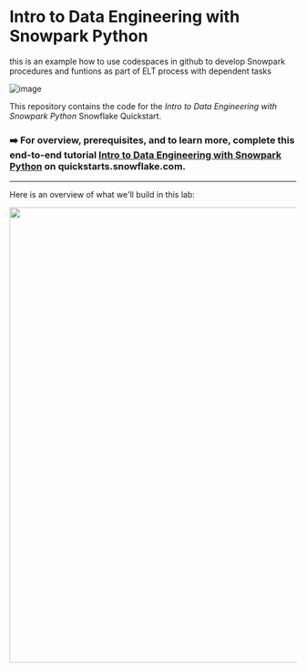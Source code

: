 # Intro to Data Engineering with Snowpark Python
this is an example how to use codespaces in github to develop Snowpark procedures and funtions as part of ELT process with dependent tasks

![image](https://github.com/muruasimon/sfguide-data-engineering-with-snowpark-python-intro/assets/55100082/8ef0b2df-601b-448b-9a8e-15e2ec5d7cfc)


This repository contains the code for the *Intro to Data Engineering with Snowpark Python* Snowflake Quickstart.

### ➡️ For overview, prerequisites, and to learn more, complete this end-to-end tutorial [Intro to Data Engineering with Snowpark Python](https://quickstarts.snowflake.com/guide/data_engineering_with_snowpark_python_intro/index.html#0) on quickstarts.snowflake.com.

___
Here is an overview of what we'll build in this lab:

<img src="images/hol_overview.png" width=800px>




